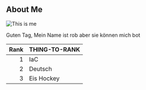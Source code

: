 ## About Me

<picture>
  <img alt="This is me" src=https://media.licdn.com/dms/image/v2/C5103AQEbzw6CuXxDog/profile-displayphoto-shrink_200_200/profile-displayphoto-shrink_200_200/0/1516254427471?e=1750896000&v=beta&t=OFKg_hs-IhXGpDpZz03HoSg97sxY3LaECkbKvWvGuEU>
</picture>

Guten Tag, Mein Name ist rob aber sie können mich bot


| Rank | THING-TO-RANK |
|-----:|---------------|
|     1| IaC           |
|     2| Deutsch       |
|     3| Eis Hockey    |
